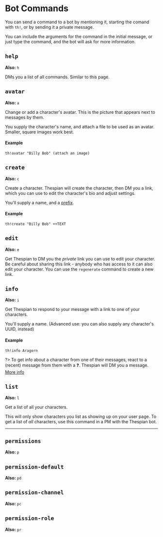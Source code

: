 # Bot Commands

You can send a command to a bot by mentioning it, starting the comand with `th!`, or by sending it a private message.

You can include the arguments for the command in the initial message, or just type the command, and the bot will ask for more information.

## `help`

**Also:** `h`

DMs you a list of all commands. Similar to this page.

## `avatar`

**Also:** `a`

Change or add a character's avatar. This is the picture that appears next to messages by them.

You supply the character's name, and attach a file to be used as an avatar. Smaller, square images work best.

#### Example

```
th!avatar "Billy Bob" (attach an image)
```

## `create`

**Also:** `c`

Create a character. Thespian will create the character, then DM you a link, which you can use to edit the character's bio and adjust settings.

You'll supply a name, and a [prefix](/prefixes.md).

#### Example

```
th!create "Billy Bob" ++TEXT
```

## `edit`

**Also:** `e`

Get Thespian to DM you the _private_ link you can use to edit your character. Be careful about sharing this link - anybody who has access to it can also edit your character. You can use the `regenerate` command to create a new link.

## `info`

**Also:** `i`

Get Thespian to respond to your message with a link to one of your characters.

You'll supply a name. (Advanced use: you can also supply any character's UUID, instead)

#### Example

```
th!info Aragorn
```

?> To get info about a character from one of their messages, react to a (recent) message from them with a ❓. Thespian will DM you a message. [More info](reactions#❓)

## `list`

**Also:** `l`

Get a list of all your characters.

This will only show characters you list as showing up on your user page. To get a list of _all_ characters, use this command in a PM with the Thespian bot.

---

## `permissions`

**Also:** `p`

## `permission-default`

**Also:** `pd`

## `permission-channel`

**Also:** `pc`

## `permission-role`

**Also:** `pr`
